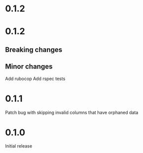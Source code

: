# 0.1.2

# 0.1.2

## Breaking changes

## Minor changes

Add rubocop
Add rspec tests

# 0.1.1

Patch bug with skipping invalid columns that have orphaned data

# 0.1.0

Initial release